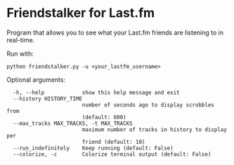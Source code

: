 # Friendstalker for Last.fm
Program that allows you to see what your Last.fm friends are listening to in real-time.

Run with:
```
python friendstalker.py -u <your_lastfm_username>
```
Optional arguments:
```
  -h, --help            show this help message and exit
  --history HISTORY_TIME
                        number of seconds ago to display scrobbles from
                        (default: 600)
  --max_tracks MAX_TRACKS, -t MAX_TRACKS
                        maximum number of tracks in history to display per
                        friend (default: 10)
  --run_indefinitely    Keep running (default: False)
  --colorize, -c        Colorize terminal output (default: False)
```
